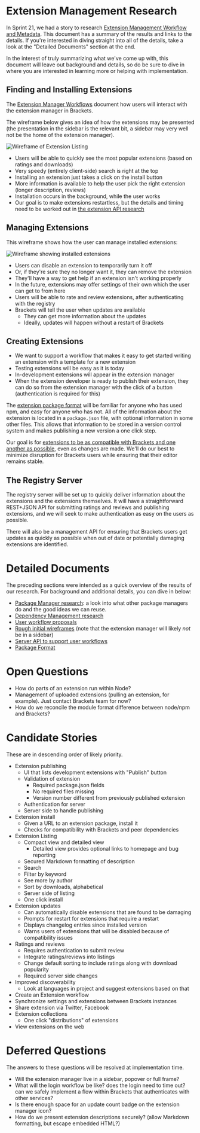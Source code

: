 # Extension Management Research #

In Sprint 21, we had a story to research [Extension Management Workflow and Metadata](https://trello.com/card/3-research-extension-management-workflow-metadata/4f90a6d98f77505d7940ce88/767). This document has a summary of the results and links to the details. If you're interested in diving straight into all of the details, take a look at the "Detailed Documents" section at the end.

In the interest of truly summarizing what we've come up with, this document will leave out background and details, so do be sure to dive in where you are interested in learning more or helping with implementation.

## Finding and Installing Extensions ##

The [Extension Manager Workflows](https://github.com/adobe/brackets/wiki/Extension-Manager-Workflows) document how users will interact with the extension manager in Brackets.

The wireframe below gives an idea of how the extensions may be presented (the presentation in the sidebar is the relevant bit, a sidebar may very well not be the home of the extension manager).

![Wireframe of Extension Listing](http://behance.vo.llnwd.net/profiles15/2147647/projects/7290337/613d565250285ac4ed3b10a2c48985cb.png)

* Users will be able to quickly see the most popular extensions (based on ratings and downloads)
* Very speedy (entirely client-side) search is right at the top
* Installing an extension just takes a click on the install button
* More information is available to help the user pick the right extension (longer description, reviews)
* Installation occurs in the background, while the user works
* Our goal is to make extensions restartless, but the details and timing need to be worked out in [the extension API research](https://trello.com/card/5-research-extension-api/4f90a6d98f77505d7940ce88/769)

## Managing Extensions ##

This wireframe shows how the user can manage installed extensions:

![Wireframe showing installed extensions](http://behance.vo.llnwd.net/profiles15/2147647/projects/7290337/b5604ca21362f43c33caece19818a5ce.png)

* Users can disable an extension to temporarily turn it off
* Or, if they're sure they no longer want it, they can remove the extension
* They'll have a way to get help if an extension isn't working properly
* In the future, extensions may offer settings of their own which the user can get to from here
* Users will be able to rate and review extensions, after authenticating with the registry
* Brackets will tell the user when updates are available
  * They can get more information about the updates
  * Ideally, updates will happen without a restart of Brackets

## Creating Extensions ##

* We want to support a workflow that makes it easy to get started writing an extension with a template for a new extension
* Testing extensions will be easy as it is today
* In-development extensions will appear in the extension manager
* When the extension developer is ready to publish their extension, they can do so from the extension manager with the click of a button (authentication is required for this)

The [extension package format](https://github.com/adobe/brackets/wiki/Extension-Package-Format) will be familiar for anyone who has used npm, and easy for anyone who has not. All of the information about the extension is located in a `package.json` file, with optional information in some other files. This allows that information to be stored in a version control system and makes publishing a new version a one click step.

Our goal is for [extensions to be as compatible with Brackets and one another as possible](https://github.com/adobe/brackets/wiki/Extension-Dependencies), even as changes are made. We'll do our best to minimize disruption for Brackets users while ensuring that their editor remains stable.

## The Registry Server ##

The registry server will be set up to quickly deliver information about the extensions and the extensions themselves. It will have a straightforward REST+JSON API for submitting ratings and reviews and publishing extensions, and we will seek to make authentication as easy on the users as possible.

There will also be a management API for ensuring that Brackets users get updates as quickly as possible when out of date or potentially damaging extensions are identified.

# Detailed Documents #

The preceding sections were intended as a quick overview of the results of our research. For background and additional details, you can dive in below:

* [Package Manager research](https://github.com/adobe/brackets/wiki/Extension-Package-Manager-Research): a look into what other package managers do and the good ideas we can reuse.
* [Dependency Management research](https://github.com/adobe/brackets/wiki/Extension-Dependencies)
* [User workflow proposals](https://github.com/adobe/brackets/wiki/Extension-Manager-Workflows)
* [Rough initial wireframes](http://www.behance.net/gallery/Brackets-Extension-Manager-rough-wireframes/7290337) (note that the extension manager will likely *not* be in a sidebar)
* [Server API to support user workflows](https://github.com/adobe/brackets/wiki/Extension-Repository-Server-API)
* [Package Format](https://github.com/adobe/brackets/wiki/Extension-Package-Format)

# Open Questions #

* How do parts of an extension run within Node?
* Management of uploaded extensions (pulling an extension, for example). Just contact Brackets team for now?
* How do we reconcile the module format difference between node/npm and Brackets?

# Candidate Stories #

These are in descending order of likely priority.

* Extension publishing
  * UI that lists development extensions with "Publish" button
  * Validation of extension
    * Required package.json fields
    * No required files missing
    * Version number different from previously published extension
  * Authentication for server
  * Server side to handle publishing
* Extension install
  * Given a URL to an extension package, install it
  * Checks for compatibility with Brackets and peer dependencies
* Extension Listing
  * Compact view and detailed view
    * Detailed view provides optional links to homepage and bug reporting
  * Secured Markdown formatting of description
  * Search
  * Filter by keyword
  * See more by author
  * Sort by downloads, alphabetical
  * Server side of listing
  * One click install
* Extension updates
  * Can automatically disable extensions that are found to be damaging
  * Prompts for restart for extensions that require a restart
  * Displays changelog entries since installed version
  * Warns users of extensions that will be disabled because of compatibility issues
* Ratings and reviews
  * Requires authentication to submit review
  * Integrate ratings/reviews into listings
  * Change default sorting to include ratings along with download popularity
  * Required server side changes
* Improved discoverability
  * Look at languages in project and suggest extensions based on that
* Create an Extension workflow
* Synchronize settings and extensions between Brackets instances
* Share extension via Twitter, Facebook
* Extension collections
  * One click "distributions" of extensions
* View extensions on the web

# Deferred Questions #

The answers to these questions will be resolved at implementation time.

* Will the extension manager live in a sidebar, popover or full frame?
* What will the login workflow be like? does the login need to time out? can we safely implement a flow within Brackets that authenticates with other services?
* Is there enough space for an update count badge on the extension manager icon?
* How do we present extension descriptions securely? (allow Markdown formatting, but escape embedded HTML?)